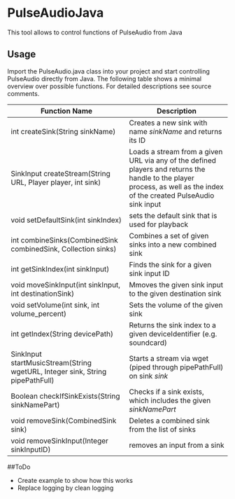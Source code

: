 # PulseAudioJava
This tool allows to control functions of PulseAudio from Java

## Usage
Import the PulseAudio.java class into your project and start controlling PulseAudio directly from Java. The following table shows a minimal overview over possible functions. For detailed descriptions see source comments.

Function Name  | Description
------------- | -------------
int createSink(String sinkName) | Creates a new sink with name *sinkName* and returns its ID
SinkInput createStream(String URL, Player player, int sink) | Loads a stream from a given URL via any of the defined players and returns the handle to the player process, as well as the index of the created PulseAudio sink input
void setDefaultSink(int sinkIndex) | sets the default sink that is used for playback
int combineSinks(CombinedSink combinedSink, Collection<Integer> sinks) | Combines a set of given sinks into a new combined sink
int getSinkIndex(int sinkInput) | Finds the sink for a given sink input ID
void moveSinkInput(int sinkInput, int destinationSink) | Mmoves the given sink input to the given destination sink
void setVolume(int sink, int volume_percent) | Sets the volume of the given sink
int getIndex(String devicePath) | Returns the sink index to a given deviceIdentifier (e.g. soundcard)
SinkInput startMusicStream(String wgetURL, Integer sink, String pipePathFull) | Starts a stream via wget (piped through pipePathFull) on sink *sink*
Boolean checkIfSinkExists(String sinkNamePart) | Checks if a sink exists, which includes the given *sinkNamePart*
void removeSink(CombinedSink sink) | Deletes a combined sink from the list of sinks
void removeSinkInput(Integer sinkInputID) | removes an input from a sink

##ToDo
- Create example to show how this works
- Replace logging by clean logging
